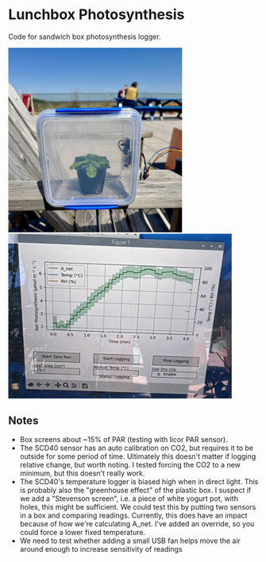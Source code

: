 # Lunchbox Photosynthesis

Code for sandwich box photosynthesis logger.


<p float="left">
  <img src="img/IMG_6177.jpg" width="350" />
  <img src="img/plot.JPG" width="450" />
</p>

## Notes

- Box screens about ~15% of PAR (testing with licor PAR sensor).
- The SCD40 sensor has an auto calibration on CO2, but requires it to be outside for some period of time. Ultimately this doesn't matter if logging relative change, but worth noting. I tested forcing the CO2 to a new minimum, but this doesn't really work.
- The SCD40's temperature logger is biased high when in direct light. This is probably also the "greenhouse effect" of the plastic box. I suspect if we add a "Stevenson screen", i.e. a piece of white yogurt pot, with holes, this might be sufficient. We could test this by putting two sensors in a box and comparing readings. Currently, this does have an impact because of how we're calculating A_net. I've added an override, so you could force a lower fixed temperature.
- We need to test whether adding a small USB fan helps move the air around enough to increase sensitivity of readings
